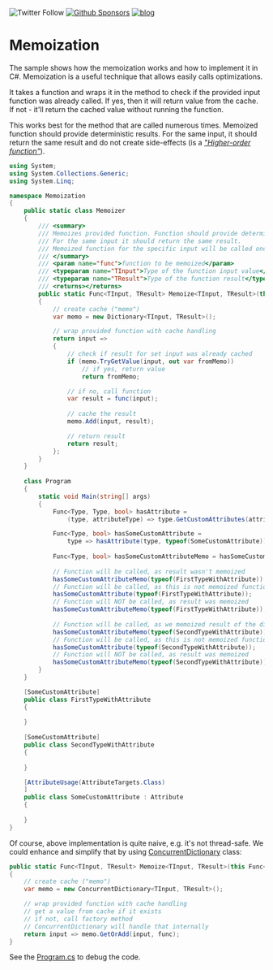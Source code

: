 ![Twitter Follow](https://img.shields.io/twitter/follow/oskar_at_net?style=social) [![Github Sponsors](https://img.shields.io/static/v1?label=Sponsor&message=%E2%9D%A4&logo=GitHub&link=https://github.com/sponsors/oskardudycz/)](https://github.com/sponsors/oskardudycz/) [![blog](https://img.shields.io/badge/blog-event--driven.io-brightgreen)](https://event-driven.io/)

# Memoization

The sample shows how the memoization works and how to implement it in C#. Memoization is a useful technique that allows easily calls optimizations.

It takes a function and wraps it in the method to check if the provided input function was already called. If yes, then it will return value from the cache. If not - it'll return the cached value without running the function.

This works best for the method that are called numerous times. Memoized function should provide deterministic results. For the same input, it should return the same result and do not create side-effects (is a _["Higher-order function"](https://en.wikipedia.org/wiki/Higher-order_function)_).

```csharp
using System;
using System.Collections.Generic;
using System.Linq;

namespace Memoization
{
    public static class Memoizer
    {
        /// <summary>
        /// Memoizes provided function. Function should provide deterministic results.
        /// For the same input it should return the same result.
        /// Memoized function for the specific input will be called once, further calls will use cache.
        /// </summary>
        /// <param name="func">function to be memoized</param>
        /// <typeparam name="TInput">Type of the function input value</typeparam>
        /// <typeparam name="TResult">Type of the function result</typeparam>
        /// <returns></returns>
        public static Func<TInput, TResult> Memoize<TInput, TResult>(this Func<TInput, TResult> func)
        {
            // create cache ("memo")
            var memo = new Dictionary<TInput, TResult>();

            // wrap provided function with cache handling
            return input =>
            {
                // check if result for set input was already cached
                if (memo.TryGetValue(input, out var fromMemo))
                    // if yes, return value
                    return fromMemo;

                // if no, call function
                var result = func(input);
                
                // cache the result
                memo.Add(input, result);

                // return result
                return result;
            };
        }
    }
	
    class Program
    {
        static void Main(string[] args)
        {
            Func<Type, Type, bool> hasAttribute =
                (type, attributeType) => type.GetCustomAttributes(attributeType, true).Any();

            Func<Type, bool> hasSomeCustomAttribute = 
                type => hasAttribute(type, typeof(SomeCustomAttribute));
            
            Func<Type, bool> hasSomeCustomAttributeMemo = hasSomeCustomAttribute.Memoize();
            
            // Function will be called, as result wasn't memoized
            hasSomeCustomAttributeMemo(typeof(FirstTypeWithAttribute));
            // Function will be called, as this is not memoized function
            hasSomeCustomAttribute(typeof(FirstTypeWithAttribute));
            // Function will NOT be called, as result was memoized
            hasSomeCustomAttributeMemo(typeof(FirstTypeWithAttribute));
            
            // Function will be called, as we memoized result of the different input value (other attribute)
            hasSomeCustomAttributeMemo(typeof(SecondTypeWithAttribute));
            // Function will be called, as this is not memoized function
            hasSomeCustomAttribute(typeof(SecondTypeWithAttribute));
            // Function will NOT be called, as result was memoized
            hasSomeCustomAttributeMemo(typeof(SecondTypeWithAttribute));
        }
    }

    [SomeCustomAttribute]
    public class FirstTypeWithAttribute
    {
        
    }
    
    [SomeCustomAttribute]
    public class SecondTypeWithAttribute
    {
        
    }

    [AttributeUsage(AttributeTargets.Class)  
    ]  
    public class SomeCustomAttribute : Attribute
    {
        
    }
}
```

Of course, above implementation is quite naive, e.g. it's not thread-safe. We could enhance and simplify that by using [ConcurrentDictionary](https://docs.microsoft.com/en-us/dotnet/standard/collections/thread-safe/how-to-add-and-remove-items) class:

```csharp
public static Func<TInput, TResult> Memoize<TInput, TResult>(this Func<TInput, TResult> func)
{
    // create cache ("memo")
    var memo = new ConcurrentDictionary<TInput, TResult>();

    // wrap provided function with cache handling
    // get a value from cache if it exists
    // if not, call factory method
    // ConcurrentDictionary will handle that internally
    return input => memo.GetOrAdd(input, func);
}
```

See the [Program.cs](./Memoization/Program.cs) to debug the code.